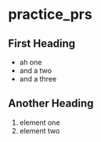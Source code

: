 # practice_prs

## First Heading
* ah one
* and a two
* and a three

## Another Heading
1. element one
1. element two
